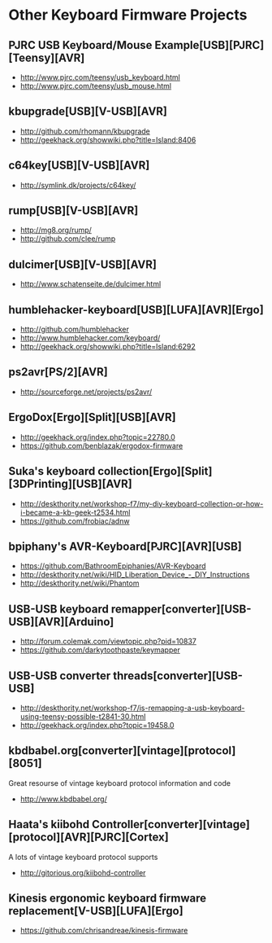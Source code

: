 Other Keyboard Firmware Projects
================================
## PJRC USB Keyboard/Mouse Example[USB][PJRC][Teensy][AVR]
- <http://www.pjrc.com/teensy/usb_keyboard.html>
- <http://www.pjrc.com/teensy/usb_mouse.html>

## kbupgrade[USB][V-USB][AVR]
- <http://github.com/rhomann/kbupgrade>
- <http://geekhack.org/showwiki.php?title=Island:8406>

## c64key[USB][V-USB][AVR]
- <http://symlink.dk/projects/c64key/>

## rump[USB][V-USB][AVR]
- <http://mg8.org/rump/>
- <http://github.com/clee/rump>

## dulcimer[USB][V-USB][AVR]
- <http://www.schatenseite.de/dulcimer.html>

## humblehacker-keyboard[USB][LUFA][AVR][Ergo]
- <http://github.com/humblehacker>
- <http://www.humblehacker.com/keyboard/>
- <http://geekhack.org/showwiki.php?title=Island:6292>

## ps2avr[PS/2][AVR]
- <http://sourceforge.net/projects/ps2avr/>

## ErgoDox[Ergo][Split][USB][AVR]
- <http://geekhack.org/index.php?topic=22780.0>
- <https://github.com/benblazak/ergodox-firmware>

## Suka's keyboard collection[Ergo][Split][3DPrinting][USB][AVR]
- <http://deskthority.net/workshop-f7/my-diy-keyboard-collection-or-how-i-became-a-kb-geek-t2534.html>
- <https://github.com/frobiac/adnw>

## bpiphany's AVR-Keyboard[PJRC][AVR][USB]
- <https://github.com/BathroomEpiphanies/AVR-Keyboard>
- <http://deskthority.net/wiki/HID_Liberation_Device_-_DIY_Instructions>
- <http://deskthority.net/wiki/Phantom>

## USB-USB keyboard remapper[converter][USB-USB][AVR][Arduino]
- <http://forum.colemak.com/viewtopic.php?pid=10837>
- <https://github.com/darkytoothpaste/keymapper>

## USB-USB converter threads[converter][USB-USB]
- <http://deskthority.net/workshop-f7/is-remapping-a-usb-keyboard-using-teensy-possible-t2841-30.html>
- <http://geekhack.org/index.php?topic=19458.0>

## kbdbabel.org[converter][vintage][protocol][8051]
Great resourse of vintage keyboard protocol information and code

- <http://www.kbdbabel.org/>

## Haata's kiibohd Controller[converter][vintage][protocol][AVR][PJRC][Cortex]
A lots of vintage keyboard protocol supports

- <http://gitorious.org/kiibohd-controller>

## Kinesis ergonomic keyboard firmware replacement[V-USB][LUFA][Ergo]
- <https://github.com/chrisandreae/kinesis-firmware>
